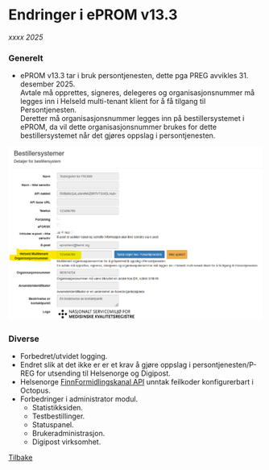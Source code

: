 # Endringer i ePROM v13.3
*xxxx 2025*

### Generelt
- ePROM v13.3 tar i bruk persontjenesten, dette pga PREG avvikles 31. desember 2025.  
  Avtale må opprettes, signeres, delegeres og organisasjonsnummer må legges inn i HelseId multi-tenant klient for å få tilgang til Persontjenesten.  
  Deretter må organisasjonsnummer legges inn på bestillersystemet i ePROM, da vil dette organisasjonsnummer brukes for dette bestillersystemet når det gjøres oppslag i persontjenesten.  
<img src="../img/bestillersystem_persontjenesten.png" alt="Bestillersystem i ePROM admin" width="600" />

### Diverse
- Forbedret/utvidet logging.
- Endret slik at det ikke er er et krav å gjøre oppslag i persontjenesten/P-REG for utsending til Helsenorge og Digipost.
- Helsenorge [FinnFormidlingskanal API](https://helsenorge.atlassian.net/wiki/spaces/HELSENORGE/pages/1863024641/Finn+formidlingskanal) unntak feilkoder konfigurerbart i Octopus.
- Forbedringer i administrator modul.
  - Statistikksiden.
  - Testbestillinger.
  - Statuspanel.
  - Brukeradministrasjon.
  - Digipost virksomhet.


[Tilbake](./Releaselist) 